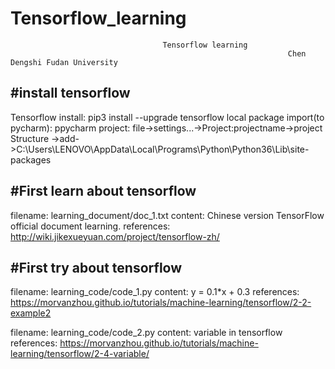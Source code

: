 # Tensorflow_learning
                                      Tensorflow learning
                                                                  Chen Dengshi Fudan University
#install tensorflow
-------------------
Tensorflow install: pip3 install --upgrade tensorflow
local package import(to pycharm): ppycharm project: file->settings...->Project:projectname->project Structure
->add->C:\Users\LENOVO\AppData\Local\Programs\Python\Python36\Lib\site-packages

#First learn about tensorflow
-----------------------------
filename: learning_document/doc_1.txt
content: Chinese version TensorFlow official document learning.
references: http://wiki.jikexueyuan.com/project/tensorflow-zh/

#First try about tensorflow
-----------------------------
filename: learning_code/code_1.py
content: y = 0.1*x + 0.3
references: https://morvanzhou.github.io/tutorials/machine-learning/tensorflow/2-2-example2

filename: learning_code/code_2.py
content: variable in tensorflow
references: https://morvanzhou.github.io/tutorials/machine-learning/tensorflow/2-4-variable/
